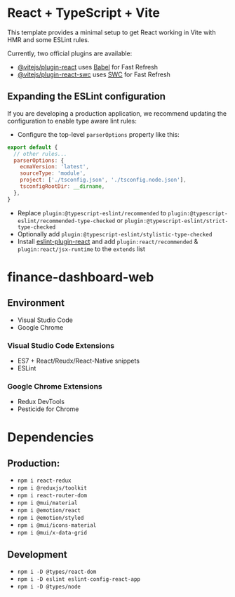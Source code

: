 # React + TypeScript + Vite

This template provides a minimal setup to get React working in Vite with HMR and some ESLint rules.

Currently, two official plugins are available:

- [@vitejs/plugin-react](https://github.com/vitejs/vite-plugin-react/blob/main/packages/plugin-react/README.md) uses [Babel](https://babeljs.io/) for Fast Refresh
- [@vitejs/plugin-react-swc](https://github.com/vitejs/vite-plugin-react-swc) uses [SWC](https://swc.rs/) for Fast Refresh

## Expanding the ESLint configuration

If you are developing a production application, we recommend updating the configuration to enable type aware lint rules:

- Configure the top-level `parserOptions` property like this:

```js
export default {
  // other rules...
  parserOptions: {
    ecmaVersion: 'latest',
    sourceType: 'module',
    project: ['./tsconfig.json', './tsconfig.node.json'],
    tsconfigRootDir: __dirname,
  },
}
```

- Replace `plugin:@typescript-eslint/recommended` to `plugin:@typescript-eslint/recommended-type-checked` or `plugin:@typescript-eslint/strict-type-checked`
- Optionally add `plugin:@typescript-eslint/stylistic-type-checked`
- Install [eslint-plugin-react](https://github.com/jsx-eslint/eslint-plugin-react) and add `plugin:react/recommended` & `plugin:react/jsx-runtime` to the `extends` list
# finance-dashboard-web


## Environment

- Visual Studio Code
- Google Chrome

### Visual Studio Code Extensions

- ES7 + React/Reudx/React-Native snippets
- ESLint

### Google Chrome Extensions

- Redux DevTools
- Pesticide for Chrome

# Dependencies

## Production: 
- `npm i react-redux`
- `npm i @reduxjs/toolkit` 
- `npm i react-router-dom`
- `npm i @mui/material` 
- `npm i @emotion/react` 
- `npm i @emotion/styled` 
- `npm i @mui/icons-material`
- `npm i @mui/x-data-grid`

## Development
- `npm i -D @types/react-dom`
- `npm i -D eslint eslint-config-react-app`
- `npm i -D @types/node`